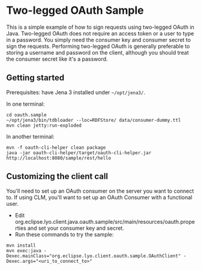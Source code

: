 # Two-legged OAuth Sample

This is a simple example of how to sign requests using two-legged OAuth
in Java. Two-legged OAuth does not require an access token or a user to type in a
password. You simply need the consumer key and consumer secret to sign
the requests. Performing two-legged OAuth is generally preferable to
storing a username and password on the client, although you should treat
the consumer secret like it's a password.

## Getting started

Prerequisites: have Jena 3 installed under `~/opt/jena3/`.

In one terminal:

    cd oauth.sample
    ~/opt/jena3/bin/tdbloader --loc=RDFStore/ data/consumer-dummy.ttl
    mvn clean jetty:run-exploded

In another terminal:

    mvn -f oauth-cli-helper clean package
    java -jar oauth-cli-helper/target/oauth-cli-helper.jar http://localhost:8080/sample/rest/hello


## Customizing the client call

You'll need to set up an OAuth consumer on the server you want
to connect to. If using CLM, you'll want to set up an OAuth Consumer
with a functional user.

- Edit
  org.eclipse.lyo.client.java.oauth.sample/src/main/resources/oauth.properties
  and set your consumer key and secret.
- Run these commands to try the sample:

```
mvn install
mvn exec:java -Dexec.mainClass="org.eclipse.lyo.client.oauth.sample.OAuthClient" -Dexec.args="<uri_to_connect_to>"
```